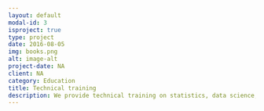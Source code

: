 ```yaml
---
layout: default
modal-id: 3
isproject: true
type: project
date: 2016-08-05
img: books.png
alt: image-alt
project-date: NA 
client: NA
category: Education
title: Technical training
description: We provide technical training on statistics, data science, computer programming, and allocating computing infrastructure, using the most advanced technologies and software packages. Our training facilitates setting data analytics pipelines in the most optimized and cost effective.
---
```

